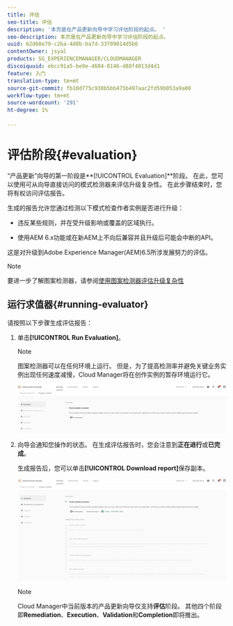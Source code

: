 ```yaml
---
title: 评估
seo-title: 评估
description: '本页是在产品更新向导中学习评估阶段的起点。 '
seo-description: 本页是在产品更新向导中学习评估阶段的起点。
uuid: 62d68e79-c2ba-4d8b-ba7d-33709014d5b6
contentOwner: jsyal
products: SG_EXPERIENCEMANAGER/CLOUDMANAGER
discoiquuid: ebcc91a5-be9e-4684-8146-d88f4013d4d1
feature: 入门
translation-type: tm+mt
source-git-commit: fb10d775c930b5bb475b497aac2fd59b053a9a00
workflow-type: tm+mt
source-wordcount: '291'
ht-degree: 1%

---
```



# 评估阶段{#evaluation}

“产品更新”向导的第一阶段是&#x200B;**[!UICONTROL Evaluation]**阶段。
在此，您可以使用可从向导直接访问的模式检测器来评估升级复杂性。 在此步骤结束时，您将有权访问评估报告。

生成的报告允许您通过检测以下模式检查作者实例是否进行升级：

* 违反某些规则，并在受升级影响或覆盖的区域执行。

* 使用AEM 6.x功能或在新AEM上不向后兼容并且升级后可能会中断的API。

这是对升级到Adobe Experience Manager(AEM)6.5所涉发展努力的评估。

>[!NOTE]
>
>要进一步了解图案检测器，请参阅[使用图案检测器评估升级复杂性](https://helpx.adobe.com/experience-manager/6-4/sites/deploying/using/pattern-detector.html)

## 运行求值器{#running-evaluator}

请按照以下步骤生成评估报告：

1. 单击&#x200B;**[!UICONTROL Run Evaluation]**。

   >[!NOTE]
   >
   >图案检测器可以在任何环境上运行。 但是，为了提高检测率并避免关键业务实例出现任何速度减慢，Cloud Manager将在创作实例的暂存环境运行它。

   ![](assets/Run-Evaluation.png)

1. 向导会通知您操作的状态。 在生成评估报告时，您会注意到&#x200B;**正在进行**&#x200B;或&#x200B;**已完成**。

   生成报告后，您可以单击&#x200B;**[!UICONTROL Download report]**&#x200B;保存副本。

   ![](assets/Evaluation-1.png)


   >[!NOTE]
   >
   >Cloud Manager中当前版本的产品更新向导仅支持&#x200B;**评估**&#x200B;阶段。 其他四个阶段即&#x200B;**Remediation**、**Execution**、**Validation**&#x200B;和&#x200B;**Completion**&#x200B;即将推出。
